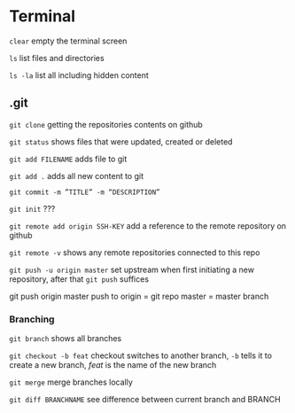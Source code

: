 # Terminal

`clear` empty the terminal screen

`ls` list files and directories
 
`ls -la` list all including hidden content

## .git

`git clone` getting the repositories contents on github

`git status` shows files that were updated, created or deleted

`git add FILENAME` adds file to git

`git add .` adds all new content to git

`git commit -m ”TITLE” -m “DESCRIPTION”` 

`git init` ???

`git remote add origin SSH-KEY` add a reference to the remote repository on github

`git remote -v` shows any remote repositories connected to this repo

`git push -u origin master` set upstream when first initiating a new repository, after that `git push` suffices

git push origin master push to origin = git repo master = master branch

### Branching
`git branch` shows all branches

`git checkout -b feat` checkout switches to another branch, `-b` tells it to create a new branch, 
*feat* is the name of the new branch

`git merge` merge branches locally

`git diff BRANCHNAME` see difference between current branch and BRANCH